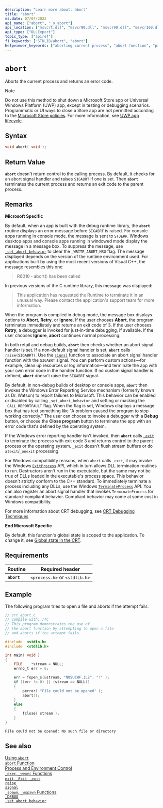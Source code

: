 ```yaml
---
description: "Learn more about: abort"
title: "abort"
ms.date: 07/07/2022
api_name: ["abort", "_o_abort"]
api_location: ["msvcrt.dll", "msvcr80.dll", "msvcr90.dll", "msvcr100.dll", "msvcr100_clr0400.dll", "msvcr110.dll", "msvcr110_clr0400.dll", "msvcr120.dll", "msvcr120_clr0400.dll", "ucrtbase.dll", "api-ms-win-crt-runtime-l1-1-0.dll", "api-ms-win-crt-private-l1-1-0.dll"]
api_type: ["DLLExport"]
topic_type: ["apiref"]
f1_keywords: ["STDLIB/abort", "abort"]
helpviewer_keywords: ["aborting current process", "abort function", "processes, aborting"]
---
```

# `abort`

Aborts the current process and returns an error code.

> [!NOTE]
> Do not use this method to shut down a Microsoft Store app or Universal Windows Platform (UWP) app, except in testing or debugging scenarios. Programmatic or UI ways to close a Store app are not permitted according to the [Microsoft Store policies](/legal/windows/agreements/store-policies). For more information, see [UWP app lifecycle](/windows/uwp/launch-resume/app-lifecycle).

## Syntax

```C
void abort( void );
```

## Return Value

**`abort`** doesn't return control to the calling process. By default, it checks for an abort signal handler and raises `SIGABRT` if one is set. Then **`abort`** terminates the current process and returns an exit code to the parent process.

## Remarks

**Microsoft Specific**

By default, when an app is built with the debug runtime library, the **`abort`** routine displays an error message before `SIGABRT` is raised. For console apps running in console mode, the message is sent to `STDERR`. Windows desktop apps and console apps running in windowed mode display the message in a message box. To suppress the message, use [`_set_abort_behavior`](set-abort-behavior.md) to clear the `_WRITE_ABORT_MSG` flag. The message displayed depends on the version of the runtime environment used. For applications built by using the most recent versions of Visual C++, the message resembles this one:

> R6010 - abort() has been called

In previous versions of the C runtime library, this message was displayed:

> This application has requested the Runtime to terminate it in an unusual way. Please contact the application's support team for more information.

When the program is compiled in debug mode, the message box displays options to **Abort**, **Retry**, or **Ignore**. If the user chooses **Abort**, the program terminates immediately and returns an exit code of 3. If the user chooses **Retry**, a debugger is invoked for just-in-time debugging, if available. If the user chooses **Ignore**, **abort** continues normal processing.

In both retail and debug builds, **`abort`** then checks whether an abort signal handler is set. If a non-default signal handler is set, **`abort`** calls `raise(SIGABRT)`. Use the [`signal`](signal.md) function to associate an abort signal handler function with the `SIGABRT` signal. You can perform custom actions—for example, clean up resources or log information—and terminate the app with your own error code in the handler function. If no custom signal handler is defined, **`abort`** doesn't raise the `SIGABRT` signal.

By default, in non-debug builds of desktop or console apps, **`abort`** then invokes the Windows Error Reporting Service mechanism (formerly known as Dr. Watson) to report failures to Microsoft. This behavior can be enabled or disabled by calling `_set_abort_behavior` and setting or masking the `_CALL_REPORTFAULT` flag. When the flag is set, Windows displays a message box that has text something like "A problem caused the program to stop working correctly." The user can choose to invoke a debugger with a **Debug** button, or choose the **Close program** button to terminate the app with an error code that's defined by the operating system.

If the Windows error reporting handler isn't invoked, then **`abort`** calls [`_exit`](exit-exit-exit.md) to terminate the process with exit code 3 and returns control to the parent process or the operating system. `_exit` doesn't flush stream buffers or do `atexit`/`_onexit` processing.

For Windows compatibility reasons, when `abort` calls `_exit`, it may invoke the Windows [`ExitProcess`](/windows/win32/api/processthreadsapi/nf-processthreadsapi-exitprocess) API, which in turn allows DLL termination routines to run. Destructors aren't run in the executable, but the same may not be true of DLLs loaded in the executable's process space. This behavior doesn't strictly conform to the C++ standard. To immediately terminate a process including any DLLs, use the Windows [`TerminateProcess`](/windows/desktop/api/processthreadsapi/nf-processthreadsapi-terminateprocess) API. You can also register an abort signal handler that invokes `TerminateProcess` for standard-compliant behavior. Compliant behavior may come at some cost in Windows compatibility.

For more information about CRT debugging, see [CRT Debugging Techniques](/visualstudio/debugger/crt-debugging-techniques).

**End Microsoft Specific**

By default, this function's global state is scoped to the application. To change it, see [Global state in the CRT](../global-state.md).

## Requirements

|Routine|Required header|
|-------------|---------------------|
|**`abort`**|`<process.h>` or `<stdlib.h>`|

## Example

The following program tries to open a file and aborts if the attempt fails.

```C
// crt_abort.c
// compile with: /TC
// This program demonstrates the use of
// the abort function by attempting to open a file
// and aborts if the attempt fails.

#include  <stdio.h>
#include  <stdlib.h>

int main( void )
{
    FILE    *stream = NULL;
    errno_t err = 0;

    err = fopen_s(&stream, "NOSUCHF.ILE", "r" );
    if ((err != 0) || (stream == NULL))
    {
        perror( "File could not be opened" );
        abort();
    }
    else
    {
        fclose( stream );
    }
}
```

```Output
File could not be opened: No such file or directory
```

## See also

[Using `abort`](../../cpp/using-abort.md)\
[`abort` Function](../../c-language/abort-function-c.md)\
[Process and Environment Control](../../c-runtime-library/process-and-environment-control.md)\
[`_exec`, `_wexec` Functions](../../c-runtime-library/exec-wexec-functions.md)\
[`exit`, `_Exit`, `_exit`](exit-exit-exit.md)\
[`raise`](raise.md)\
[`signal`](signal.md)\
[`_spawn`, `_wspawn` Functions](../../c-runtime-library/spawn-wspawn-functions.md)\
[`_DEBUG`](../../c-runtime-library/debug.md)\
[`_set_abort_behavior`](set-abort-behavior.md)
